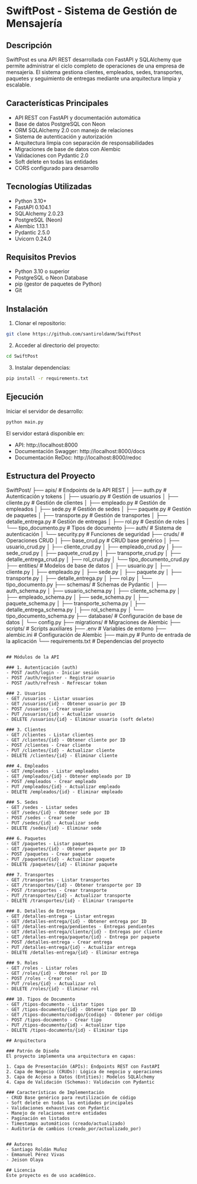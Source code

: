# SwiftPost - Sistema de Gestión de Mensajería

## Descripción
SwiftPost es una API REST desarrollada con FastAPI y SQLAlchemy que permite administrar el ciclo completo de operaciones de una empresa de mensajería. El sistema gestiona clientes, empleados, sedes, transportes, paquetes y seguimiento de entregas mediante una arquitectura limpia y escalable.

## Características Principales
- API REST con FastAPI y documentación automática
- Base de datos PostgreSQL con Neon
- ORM SQLAlchemy 2.0 con manejo de relaciones
- Sistema de autenticación y autorización
- Arquitectura limpia con separación de responsabilidades
- Migraciones de base de datos con Alembic
- Validaciones con Pydantic 2.0
- Soft delete en todas las entidades
- CORS configurado para desarrollo

## Tecnologías Utilizadas
- Python 3.10+
- FastAPI 0.104.1
- SQLAlchemy 2.0.23
- PostgreSQL (Neon)
- Alembic 1.13.1
- Pydantic 2.5.0
- Uvicorn 0.24.0

## Requisitos Previos
- Python 3.10 o superior
- PostgreSQL o Neon Database
- pip (gestor de paquetes de Python)
- Git

## Instalación

1. Clonar el repositorio:
```bash
git clone https://github.com/santiroldanm/SwiftPost
```

2. Acceder al directorio del proyecto:
```bash
cd SwiftPost
```

3. Instalar dependencias:
```bash
pip install -r requirements.txt
```

## Ejecución

Iniciar el servidor de desarrollo:
```bash
python main.py
```

El servidor estará disponible en:
- API: http://localhost:8000
- Documentación Swagger: http://localhost:8000/docs
- Documentación ReDoc: http://localhost:8000/redoc

## Estructura del Proyecto

SwiftPost/
├── apis/                  # Endpoints de la API REST
│   ├── auth.py           # Autenticación y tokens
│   ├── usuario.py        # Gestión de usuarios
│   ├── cliente.py        # Gestión de clientes
│   ├── empleado.py       # Gestión de empleados
│   ├── sede.py           # Gestión de sedes
│   ├── paquete.py        # Gestión de paquetes
│   ├── transporte.py     # Gestión de transportes
│   ├── detalle_entrega.py # Gestión de entregas
│   ├── rol.py            # Gestión de roles
│   └── tipo_documento.py # Tipos de documento
├── auth/                 # Sistema de autenticación
│   └── security.py       # Funciones de seguridad
├── cruds/                # Operaciones CRUD
│   ├── base_crud.py      # CRUD base genérico
│   ├── usuario_crud.py
│   ├── cliente_crud.py
│   ├── empleado_crud.py
│   ├── sede_crud.py
│   ├── paquete_crud.py
│   ├── transporte_crud.py
│   ├── detalle_entrega_crud.py
│   ├── rol_crud.py
│   └── tipo_documento_crud.py
├── entities/             # Modelos de base de datos
│   ├── usuario.py
│   ├── cliente.py
│   ├── empleado.py
│   ├── sede.py
│   ├── paquete.py
│   ├── transporte.py
│   ├── detalle_entrega.py
│   ├── rol.py
│   └── tipo_documento.py
├── schemas/              # Schemas de Pydantic
│   ├── auth_schema.py
│   ├── usuario_schema.py
│   ├── cliente_schema.py
│   ├── empleado_schema.py
│   ├── sede_schema.py
│   ├── paquete_schema.py
│   ├── transporte_schema.py
│   ├── detalle_entrega_schema.py
│   ├── rol_schema.py
│   └── tipo_documento_schema.py
├── database/             # Configuración de base de datos
│   └── config.py
├── migrations/           # Migraciones de Alembic
├── scripts/              # Scripts auxiliares
├── .env                  # Variables de entorno
├── alembic.ini          # Configuración de Alembic
├── main.py              # Punto de entrada de la aplicación
└── requirements.txt     # Dependencias del proyecto
```

## Módulos de la API

### 1. Autenticación (auth)
- POST /auth/login - Iniciar sesión
- POST /auth/register - Registrar usuario
- POST /auth/refresh - Refrescar token

### 2. Usuarios
- GET /usuarios - Listar usuarios
- GET /usuarios/{id} - Obtener usuario por ID
- POST /usuarios - Crear usuario
- PUT /usuarios/{id} - Actualizar usuario
- DELETE /usuarios/{id} - Eliminar usuario (soft delete)

### 3. Clientes
- GET /clientes - Listar clientes
- GET /clientes/{id} - Obtener cliente por ID
- POST /clientes - Crear cliente
- PUT /clientes/{id} - Actualizar cliente
- DELETE /clientes/{id} - Eliminar cliente

### 4. Empleados
- GET /empleados - Listar empleados
- GET /empleados/{id} - Obtener empleado por ID
- POST /empleados - Crear empleado
- PUT /empleados/{id} - Actualizar empleado
- DELETE /empleados/{id} - Eliminar empleado

### 5. Sedes
- GET /sedes - Listar sedes
- GET /sedes/{id} - Obtener sede por ID
- POST /sedes - Crear sede
- PUT /sedes/{id} - Actualizar sede
- DELETE /sedes/{id} - Eliminar sede

### 6. Paquetes
- GET /paquetes - Listar paquetes
- GET /paquetes/{id} - Obtener paquete por ID
- POST /paquetes - Crear paquete
- PUT /paquetes/{id} - Actualizar paquete
- DELETE /paquetes/{id} - Eliminar paquete

### 7. Transportes
- GET /transportes - Listar transportes
- GET /transportes/{id} - Obtener transporte por ID
- POST /transportes - Crear transporte
- PUT /transportes/{id} - Actualizar transporte
- DELETE /transportes/{id} - Eliminar transporte

### 8. Detalles de Entrega
- GET /detalles-entrega - Listar entregas
- GET /detalles-entrega/{id} - Obtener entrega por ID
- GET /detalles-entrega/pendientes - Entregas pendientes
- GET /detalles-entrega/cliente/{id} - Entregas por cliente
- GET /detalles-entrega/paquete/{id} - Entrega por paquete
- POST /detalles-entrega - Crear entrega
- PUT /detalles-entrega/{id} - Actualizar entrega
- DELETE /detalles-entrega/{id} - Eliminar entrega

### 9. Roles
- GET /roles - Listar roles
- GET /roles/{id} - Obtener rol por ID
- POST /roles - Crear rol
- PUT /roles/{id} - Actualizar rol
- DELETE /roles/{id} - Eliminar rol

### 10. Tipos de Documento
- GET /tipos-documento - Listar tipos
- GET /tipos-documento/{id} - Obtener tipo por ID
- GET /tipos-documento/codigo/{codigo} - Obtener por código
- POST /tipos-documento - Crear tipo
- PUT /tipos-documento/{id} - Actualizar tipo
- DELETE /tipos-documento/{id} - Eliminar tipo

## Arquitectura

### Patrón de Diseño
El proyecto implementa una arquitectura en capas:

1. Capa de Presentación (APIs): Endpoints REST con FastAPI
2. Capa de Negocio (CRUDs): Lógica de negocio y operaciones
3. Capa de Acceso a Datos (Entities): Modelos SQLAlchemy
4. Capa de Validación (Schemas): Validación con Pydantic

### Características de Implementación
- CRUD Base genérico para reutilización de código
- Soft delete en todas las entidades principales
- Validaciones exhaustivas con Pydantic
- Manejo de relaciones entre entidades
- Paginación en listados
- Timestamps automáticos (creado/actualizado)
- Auditoría de cambios (creado_por/actualizado_por)


## Autores
- Santiago Roldán Muñoz
- Emmanuel Pérez Vivas
- Jeison Olaya 

## Licencia
Este proyecto es de uso académico.
